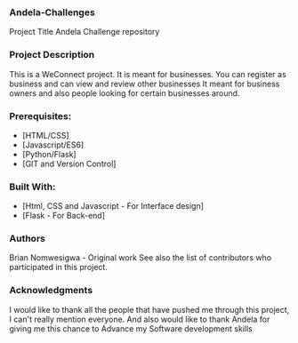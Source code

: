 ### Andela-Challenges
Project Title
Andela Challenge repository

### Project Description

This is a WeConnect project. It is meant for businesses. You can register as business and can view and review other businesses
It meant for business owners and also people looking for certain businesses around.

### Prerequisites:
* [HTML/CSS]
* [Javascript/ES6]
* [Python/Flask]
* [GIT and Version Control]

### Built With:

* [Html, CSS and Javascript - For Interface design]
* [Flask - For Back-end]

### Authors
Brian Nomwesigwa - Original work
See also the list of contributors who participated in this project.


### Acknowledgments
I would like to thank all the people that have pushed me through this project,
I can't really mention everyone.
And also would like to thank Andela for giving me this chance to Advance my Software development skills


